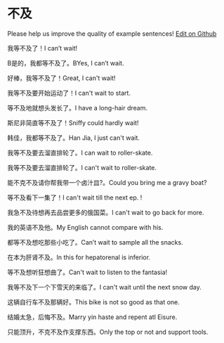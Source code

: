 # 不及

Please help us improve the quality of example sentences! [Edit on Github](https://github.com/jiyushe/jiyu-example-sentence-source/blob/main/chinese/buji.md)

<p><span class="chinese">我等不及了！</span><span class="english">I can’t wait!</span></p>

<p><span class="chinese">B是的，我都等不及了。</span><span class="english">BYes, I can’t wait.</span></p>

<p><span class="chinese">好棒，我等不及了！</span><span class="english">Great, I can't wait!</span></p>

<p><span class="chinese">我等不及要开始运动了！</span><span class="english">I can't wait to start.</span></p>

<p><span class="chinese">等不及地就想头发长了。</span><span class="english">I have a long-hair dream.</span></p>

<p><span class="chinese">斯尼非简直等不及了！</span><span class="english">Sniffy could hardly wait!</span></p>

<p><span class="chinese">韩佳，我都等不及了。</span><span class="english">Han Jia, I just can't wait.</span></p>

<p><span class="chinese">我等不及要去溜直排轮了。</span><span class="english">I can wait to roller-skate.</span></p>

<p><span class="chinese">我等不及要去溜直排轮了。</span><span class="english">I can't wait to roller-skate.</span></p>

<p><span class="chinese">能不克不及请你帮我带一个卤汁皿?。</span><span class="english">Could you bring me a gravy boat?</span></p>

<p><span class="chinese">等不及看下一集了！</span><span class="english">I can't wait till the next ep. !</span></p>

<p><span class="chinese">我急不及待想再去品尝更多的俄国菜。</span><span class="english">I can't wait to go back for more.</span></p>

<p><span class="chinese">我的英语不及他。</span><span class="english">My English cannot compare with his.</span></p>

<p><span class="chinese">都等不及想吃那些小吃了。</span><span class="english">Can’t wait to sample all the snacks.</span></p>

<p><span class="chinese">在本为肝肾不及。</span><span class="english">In this for hepatorenal is inferior.</span></p>

<p><span class="chinese">等不及想听狂想曲了。</span><span class="english">Can't wait to listen to the fantasia!</span></p>

<p><span class="chinese">我等不及下一个下雪天的来临了。</span><span class="english">I can't wait until the next snow day.</span></p>

<p><span class="chinese">这辆自行车不及那辆好。</span><span class="english">This bike is not so good as that one.</span></p>

<p><span class="chinese">结婚太急，后悔不及。</span><span class="english">Marry yin haste and repent atl Eisure.</span></p>

<p><span class="chinese">只能顶升，不克不及作支撑东西。</span><span class="english">Only the top or not and support tools.</span></p>

